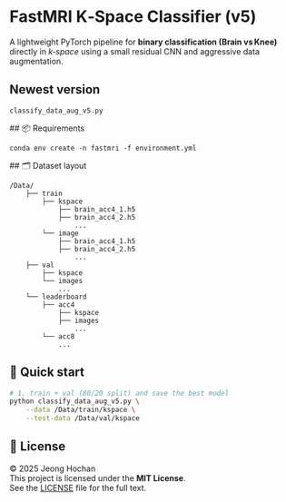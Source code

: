 # FastMRI K‑Space Classifier (v5)

A lightweight PyTorch pipeline for **binary classification (Brain vs Knee)** directly in *k‑space* using a small residual CNN and aggressive  data augmentation.


## Newest version 
```
classify_data_aug_v5.py
```


## 📦 Requirements
```
conda env create -n fastmri -f environment.yml
```

## 🗂️ Dataset layout


```
/Data/
    ├── train
        ├── kspace
            ├── brain_acc4_1.h5
            ├── brain_acc4_2.h5
                ...
        └── image
            ├── brain_acc4_1.h5
            ├── brain_acc4_2.h5
                ...
    ├── val
        ├── kspace
        └── images
            ...
    └── leaderboard
        ├── acc4
            ├── kspace
            ├── images
                ...
        └── acc8
            ...
```

## 🚀 Quick start

```bash
# 1. train + val (80/20 split) and save the best model
python classify_data_aug_v5.py \
    --data /Data/train/kspace \
    --test-data /Data/val/kspace
```

## 📜 License

© 2025 Jeong Hochan  
This project is licensed under the **MIT License**.  
See the [LICENSE](LICENSE) file for the full text.

